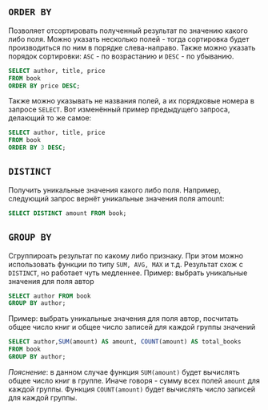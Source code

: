 ## `ORDER BY`
Позволяет отсортировать полученный результат по значению какого либо поля. Можно указать несколько полей - тогда сортировка будет производиться по ним в порядке слева-направо. Также можно указать порядок сортировки: `ASC` - по возрастанию и `DESC` - по убыванию.
```sql
SELECT author, title, price
FROM book
ORDER BY price DESC;
```

Также можно указывать не названия полей, а их порядковые номера в запросе `SELECT`. Вот изменённый пример предыдущего запроса, делающий то же самое:
```sql
SELECT author, title, price
FROM book
ORDER BY 3 DESC;
```

## `DISTINCT`
Получить уникальные значения какого либо поля. Например, следующий запрос вернёт уникальные значения поля amount:
```sql
SELECT DISTINCT amount FROM book;
```

## `GROUP BY`
Сгруппироать результат по какому либо признаку. При этом можно использовать функции по типу `SUM, AVG, MAX` и т.д.
Результат схож с `DISTINCT`, но работает чуть медленнее.
Пример: выбрать уникальные значения для поля автор
```sql
SELECT author FROM book
GROUP BY author;
```

Пример: выбрать уникальные значения для поля автор, посчитать общее число книг и общее число записей для каждой группы значений
```sql
SELECT author,SUM(amount) AS amount, COUNT(amount) AS total_books
FROM book
GROUP BY author;
```
_Пояснение_: в данном случае функция `SUM(amount)` будет вычислять общее число книг в группе. Иначе говоря - сумму всех полей `amount` для каждой группы.
Функция `COUNT(amount)` будет вычислять число записей для каждой группы.


